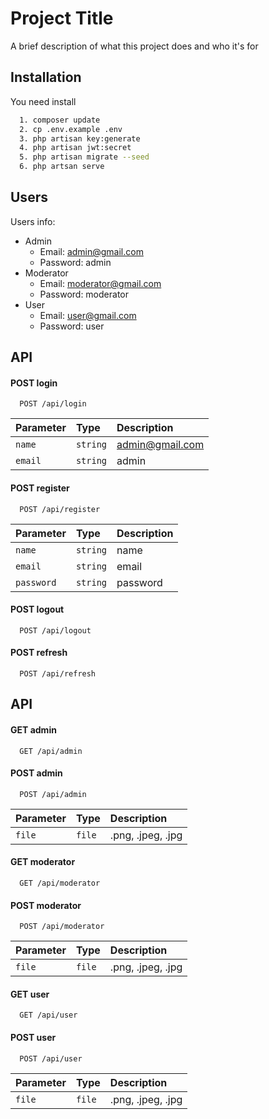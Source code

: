 
# Project Title

A brief description of what this project does and who it's for


## Installation

You need install 

```bash
  1. composer update
  2. cp .env.example .env
  3. php artisan key:generate
  4. php artisan jwt:secret
  5. php artisan migrate --seed
  6. php artsan serve
```
    
## Users

Users info:

- Admin
    - Email: admin@gmail.com
    - Password: admin
- Moderator
    - Email: moderator@gmail.com
    - Password: moderator
- User
    - Email: user@gmail.com
    - Password: user




## API 

#### POST login

```http
  POST /api/login
```

| Parameter | Type     | Description                |
| :-------- | :------- | :------------------------- |
| `name` | `string` | admin@gmail.com |
| `email` | `string` | admin |

#### POST register

```http
  POST /api/register
```

| Parameter | Type     | Description                |
| :-------- | :------- | :------------------------- |
| `name` | `string` | name |
| `email` | `string` | email |
| `password` | `string` | password |


#### POST logout

```http
  POST /api/logout
```

#### POST refresh

```http
  POST /api/refresh
```



## API 

#### GET admin

```http
  GET /api/admin
```

#### POST admin

```http
  POST /api/admin
```

| Parameter | Type     | Description                |
| :-------- | :------- | :------------------------- |
| `file` | `file` | .png, .jpeg, .jpg |


#### GET moderator

```http
  GET /api/moderator
```

#### POST moderator

```http
  POST /api/moderator
```

| Parameter | Type     | Description                |
| :-------- | :------- | :------------------------- |
| `file` | `file` | .png, .jpeg, .jpg |


#### GET user

```http
  GET /api/user
```

#### POST user

```http
  POST /api/user
```

| Parameter | Type     | Description                |
| :-------- | :------- | :------------------------- |
| `file` | `file` | .png, .jpeg, .jpg |

